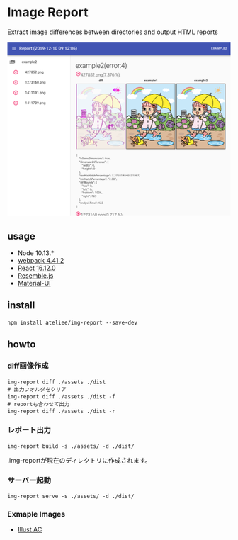 # Image Report

Extract image differences between directories and output HTML reports

![](docs/img/screen.png)

## usage
* Node 10.13.*
* [webpack 4.41.2](https://webpack.js.org/)
* [React 16.12.0](https://ja.reactjs.org/)
* [Resemble.js](https://github.com/rsmbl/Resemble.js)
* [Material-UI](https://material-ui.com/)

## install
```
npm install ateliee/img-report --save-dev
```

## howto

### diff画像作成
```
img-report diff ./assets ./dist
# 出力フォルダをクリア
img-report diff ./assets ./dist -f
# reportも合わせて出力
img-report diff ./assets ./dist -r
```

### レポート出力

```
img-report build -s ./assets/ -d ./dist/
```

.img-reportが現在のディレクトリに作成されます。

### サーバー起動
```
img-report serve -s ./assets/ -d ./dist/
```

### Exmaple Images

* [Illust AC](https://www.ac-illust.com/)